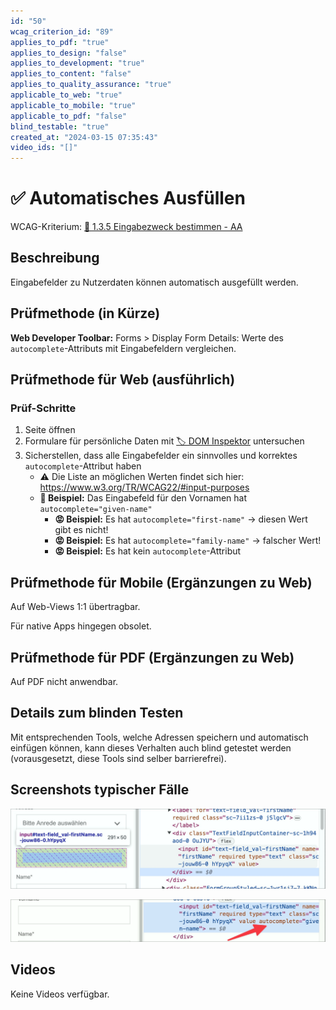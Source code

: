 ```yaml
---
id: "50"
wcag_criterion_id: "89"
applies_to_pdf: "true"
applies_to_design: "false"
applies_to_development: "true"
applies_to_content: "false"
applies_to_quality_assurance: "true"
applicable_to_web: "true"
applicable_to_mobile: "true"
applicable_to_pdf: "false"
blind_testable: "true"
created_at: "2024-03-15 07:35:43"
video_ids: "[]"
---
```


# ✅ Automatisches Ausfüllen

WCAG-Kriterium: [📜 1.3.5 Eingabezweck bestimmen - AA](..)

## Beschreibung

Eingabefelder zu Nutzerdaten können automatisch ausgefüllt werden.

## Prüfmethode (in Kürze)

**Web Developer Toolbar:** Forms > Display Form Details: Werte des `autocomplete`-Attributs mit Eingabefeldern vergleichen.

## Prüfmethode für Web (ausführlich)

### Prüf-Schritte

1. Seite öffnen
1. Formulare für persönliche Daten mit [🏷️ DOM Inspektor](/de/tags/dom-inspektor) untersuchen
1. Sicherstellen, dass alle Eingabefelder ein sinnvolles und korrektes `autocomplete`-Attribut haben
    - ⚠️ Die Liste an möglichen Werten findet sich hier: <https://www.w3.org/TR/WCAG22/#input-purposes>
    - **🙂 Beispiel:** Das Eingabefeld für den Vornamen hat `autocomplete="given-name"`
        - **😡 Beispiel:** Es hat `autocomplete="first-name"` → diesen Wert gibt es nicht!
        - **😡 Beispiel:** Es hat `autocomplete="family-name"` → falscher Wert!
        - **😡 Beispiel:** Es hat kein `autocomplete`-Attribut

## Prüfmethode für Mobile (Ergänzungen zu Web)

Auf Web-Views 1:1 übertragbar.

Für native Apps hingegen obsolet.

## Prüfmethode für PDF (Ergänzungen zu Web)

Auf PDF nicht anwendbar.

## Details zum blinden Testen

Mit entsprechenden Tools, welche Adressen speichern und automatisch einfügen können, kann dieses Verhalten auch blind getestet werden (vorausgesetzt, diese Tools sind selber barrierefrei).

## Screenshots typischer Fälle

![Vorname ohne autocomplete-Attribut](images/vorname-ohne-autocomplete-attribut.png)

![Vorname mit autocomplete-Attribut](images/vorname-mit-autocomplete-attribut.png)

## Videos

Keine Videos verfügbar.
